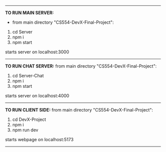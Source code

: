 ---------------------------------
**TO RUN MAIN SERVER:**
- from main directory "CS554-DevX-Final-Project":
1. cd Server
2. npm i
3. npm start

starts server on localhost:3000

---------------------------------
**TO RUN CHAT SERVER:**
from main directory "CS554-DevX-Final-Project":
1. cd Server-Chat
2. npm i
3. npm start

starts server on localhost:4000

--------------------------------
**TO RUN CLIENT SIDE:**
from main directory "CS554-DevX-Final-Project":
1. cd DevX-Project
2. npm i
3. npm run dev

starts webpage on localhost:5173

--------------------------------
